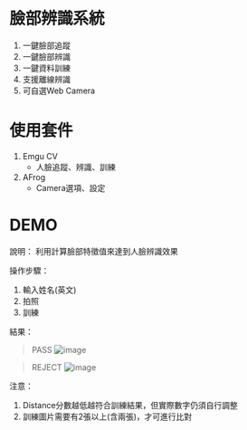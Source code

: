 
# 臉部辨識系統 #
1. 一鍵臉部追蹤
2. 一鍵臉部辨識
3. 一鍵資料訓練
4. 支援離線辨識
5. 可自選Web Camera

# 使用套件 #
1. Emgu CV
   - 人臉追蹤、辨識、訓練 
2. AFrog
   - Camera選項、設定

# DEMO #
說明：
利用計算臉部特徵值來達到人臉辨識效果

操作步驟：
1. 輸入姓名(英文)
2. 拍照
3. 訓練

結果：
> PASS
![image](https://i.imgur.com/4NCkUAZ.png)

> REJECT
![image](https://i.imgur.com/undefined.png)

注意：
1. Distance分數越低越符合訓練結果，但實際數字仍須自行調整
2. 訓練圖片需要有2張以上(含兩張)，才可進行比對
